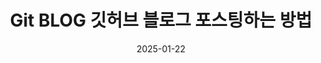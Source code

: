 ---
title:  "Git BLOG 깃허브 블로그 포스팅하는 방법"
excerpt: md 파일로 마크다운을 이용하여 작성할 수 있다.

categories:
  - Blog
tags:
  - [Blog, jekyll, Github, Git]

toc: true
toc_sticky: true
 
date: 2025-01-22
last_modified_at: 2025-01-22
---